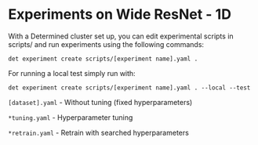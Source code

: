 # Experiments on Wide ResNet - 1D

With a Determined cluster set up, you can edit experimental scripts in scripts/ and run
experiments using the following commands:

`det experiment create scripts/[experiment name].yaml .`

For running a local test simply run with: 

`det experiment create scripts/[experiment name].yaml . --local --test`


`[dataset].yaml` - Without tuning (fixed hyperparameters)

`*tuning.yaml` -  Hyperparameter tuning 

`*retrain.yaml` - Retrain with searched hyperparameters


